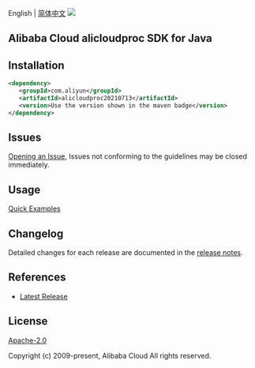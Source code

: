 English | [简体中文](README-CN.md)
![](https://aliyunsdk-pages.alicdn.com/icons/AlibabaCloud.svg)

## Alibaba Cloud alicloudproc SDK for Java

## Installation

```xml
<dependency>
   <groupId>com.aliyun</groupId>
   <artifactId>alicloudproc20210713</artifactId>
   <version>Use the version shown in the maven badge</version>
</dependency>
```

## Issues
[Opening an Issue](https://github.com/aliyun/alibabacloud-java-sdk/issues/new), Issues not conforming to the guidelines may be closed immediately.

## Usage
[Quick Examples](https://github.com/aliyun/alibabacloud-java-sdk/blob/master/docs/0-Examples-EN.md#quick-examples)

## Changelog
Detailed changes for each release are documented in the [release notes](./ChangeLog.txt).

## References
* [Latest Release](https://github.com/aliyun/alibabacloud-java-sdk/)

## License
[Apache-2.0](http://www.apache.org/licenses/LICENSE-2.0)

Copyright (c) 2009-present, Alibaba Cloud All rights reserved.